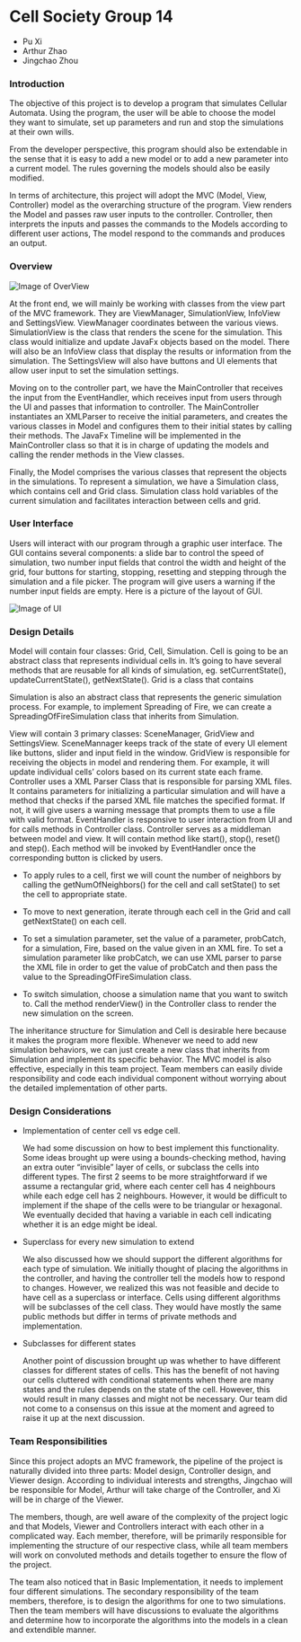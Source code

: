 Cell Society Group 14
=====================

* Pu Xi
* Arthur Zhao
* Jingchao Zhou

### Introduction

The objective of this project is to develop a program that simulates Cellular Automata. Using the program, the user will be able to choose the model they want to simulate, set up parameters and run and stop the simulations at their own wills. 

From the developer perspective, this program should also be extendable in the sense that it is easy to add a new model or to add a new parameter into a current model. The rules governing the models should also be easily modified. 

In terms of architecture, this project will adopt the MVC (Model, View, Controller) model as the overarching structure of the program. View renders the Model and passes raw user inputs to the controller. Controller, then interprets the inputs and passes the commands to the Models according to different user actions, The model respond to the commands and produces an output.

### Overview

![Image of OverView](https://image.ibb.co/b6zbme/Screen_Shot_2018_09_17_at_2_21_18_AM.png)

At the front end, we will mainly be working with classes from the view part of the MVC framework. They are ViewManager, SimulationView, InfoView and SettingsView. 
ViewManager coordinates between the various views. SimulationView is the class that renders the scene for the simulation. This class would initialize and update JavaFx objects based on the model. There will also be an InfoView class that display the results or information from the simulation. The SettingsView will also have buttons and UI elements that allow user input to set the simulation settings. 

Moving on to the controller part, we have the MainController that receives the input from the EventHandler, which receives input from users through the UI and passes that information to controller. The MainController instantiates an XMLParser to receive the initial parameters, and creates the various classes in Model and configures them to their initial states by calling their methods. The JavaFx Timeline will be implemented in the MainController class so that it is in charge of updating the models and calling the render methods in the View classes.

Finally, the Model comprises the various classes that represent the objects in the simulations. To represent a simulation, we have a Simulation class, which contains cell and Grid class. Simulation class hold variables of the current simulation and facilitates interaction between cells and grid.

### User Interface

Users will interact with our program through a graphic user interface. The GUI contains several components: a slide bar to control the speed of simulation, two number input fields that control the width and height of the grid, four buttons for starting, stopping, resetting and stepping through the simulation and a file picker. The program will give users a warning if the number input fields are empty. 
Here is a picture of the layout of GUI.

![Image of UI](https://image.ibb.co/ijuTXK/unnamed.png)

### Design Details

Model will contain four classes: Grid, Cell, Simulation. Cell is going to be an abstract class that represents individual cells in. It’s going to have several methods that are reusable for all kinds of simulation, eg. setCurrentState(), updateCurrentState(), getNextState(). Grid is a class that contains 

Simulation is also an abstract class that represents the generic simulation process. For example, to implement Spreading of Fire, we can create a SpreadingOfFireSimulation class that inherits from Simulation.

View will contain 3 primary classes: SceneManager, GridView and SettingsView. SceneMannager keeps track of the state of every UI element like buttons, slider and input field in the window. GridView is responsible for receiving the objects in model and rendering them. For example, it will update individual cells’ colors based on its current state each frame. Controller uses a XML Parser Class that is responsible for parsing XML files. It contains parameters for initializing a particular simulation and will have a method that checks if the parsed XML file matches the specified format. If not, it will give users a warning message that prompts them to use a file with valid format. EventHandler is responsive to user interaction from UI and for calls methods in Controller class. Controller serves as a middleman between model and view. It will contain method like start(), stop(), reset() and step(). Each method will be invoked by EventHandler once the corresponding button is clicked by users. 

* To apply rules to a cell, first we will count the number of neighbors by calling the getNumOfNeighbors() for the cell and call setState() to set the cell to appropriate state.

* To move to next generation, iterate through each cell in the Grid and call getNextState() on each cell.

* To set a simulation parameter, set the value of a parameter, probCatch, for a simulation, Fire, based on the value given in an XML fire. To set a simulation parameter like probCatch, we can use XML parser to parse the XML file in order to get the value of probCatch and then pass the value to the SpreadingOfFireSimulation class.

* To switch simulation, choose a simulation name that you want to switch to. Call the method renderView() in the Controller class to render the new simulation on the screen.

The inheritance structure for Simulation and Cell is desirable here because it makes the program more flexible. Whenever we need to add new simulation behaviors, we can just create a new class that inherits from Simulation and implement its specific behavior. The MVC model is also effective, especially in this team project. Team members can easily divide responsibility and code each individual component without worrying about the detailed implementation of other parts.

### Design Considerations

* Implementation of center cell vs edge cell.

    We had some discussion on how to best implement this functionality. Some ideas brought up were using a bounds-checking method, having an extra outer “invisible” layer of cells, or subclass the cells into different types. The first 2 seems to be more straightforward if we assume a rectangular grid, where each center cell has 4 neighbours while each edge cell has 2 neighbours. However, it would be difficult to implement if the shape of the cells were to be triangular or hexagonal. We eventually decided that having a variable in each cell indicating whether it is an edge might be ideal.

* Superclass for every new simulation to extend

    We also discussed how we should support the different algorithms for each type of simulation. We initially thought of placing the algorithms in the controller, and having the controller tell the models how to respond to changes. However, we realized this was not feasible and decide to have cell as a superclass or interface. Cells using different algorithms will be subclasses of the cell class. They would have mostly the same public methods but differ in terms of private methods and implementation.

* Subclasses for different states

    Another point of discussion brought up was whether to have different classes for different states of cells. This has the benefit of not having our cells cluttered with conditional statements when there are many states and the rules depends on the state of the cell. However, this would result in many classes and might not be necessary. Our team did not come to a consensus on this issue at the moment and agreed to raise it up at the next discussion.
    
    
### Team Responsibilities

Since this project adopts an MVC framework, the pipeline of the project is naturally divided into three parts: Model design, Controller design, and Viewer design. According to individual interests and strengths, Jingchao will be responsible for Model, Arthur will take charge of the Controller, and Xi will be in charge of the Viewer.

The members, though, are well aware of the complexity of the project logic and that Models, Viewer and Controllers interact with each other in a complicated way. Each member, therefore, will be primarily responsible for implementing the structure of our respective class, while all team members will work on convoluted methods and details together to ensure the flow of the project.

The team also noticed that in Basic Implementation, it needs to implement four different simulations. The secondary responsibility of the team members, therefore, is to design the algorithms for one to two simulations. Then the team members will have discussions to evaluate the algorithms and determine how to incorporate the algorithms into the models in a clean and extendible manner.